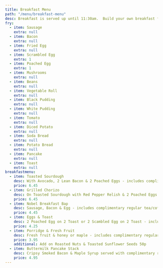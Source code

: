```yaml
---
title: Breakfast Menu
path: "/menu/breakfast-menu"
desc: Breakfast is served up until 11:30am.  Build your own breakfast fry.
fry:
  - item: Sausage
    extra: null
  - item: Bacon
    extra: null
  - item: Fried Egg
    extra: null
  - item: Scrambled Egg
    extra: 1
  - item: Poached Egg
    extra: 1
  - item: Mushrooms
    extra: null
  - item: Beans
    extra: null
  - item: Vegetable Roll
    extra: null
  - item: Black Pudding
    extra: null
  - item: White Pudding
    extra: null
  - item: Tomato
    extra: null
  - item: Diced Potato
    extra: null
  - item: Soda Bread
    extra: null
  - item: Potato Bread
    extra: null
  - item: Pancake
    extra: null
  - item: Toast
    extra: null
breakfastmenu:
  - item: Toasted Sourdough
    desc: With Avocado, 2 Lean Bacon & 2 Poached Eggs - includes complimentary regular tea/coffee
    price: 6.45
  - item: Grilled Chorizo
    desc: On Toasted Sourdough with Red Pepper Relish & 2 Poached Eggs - includes complimentary regular tea/coffee
    price: 6.45
  - item: Nobel Breakfast Bap
    desc: Sausage, Bacon & Egg - includes complimentary regular tea/coffee
    price: 4.45
  - item: Eggs & Toast
    desc: 2 Poached Egg on 2 Toast or 2 Scambled Egg on 2 Toast - includes complimentary regular tea/coffee
    price: 4.25
  - item: Porridge & Fresh Fruit
    desc: Fresh fruit & honey or maple - includes complimentary regular tea/coffee
    price: 3.95
    additional: Add on Roasted Nuts & Toasted Sunflower Seeds 50p
  - item: Buttermilk Pancake Stack
    desc: Cripsy Smoked Bacon & Maple Syrup served with complimentary regular tea/coffee
    price: 4.95
---
```

